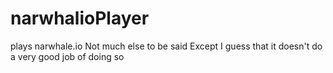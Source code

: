 # narwhalioPlayer
plays narwhale.io
Not much else to be said
Except I guess that it doesn't do a very good job of doing so
